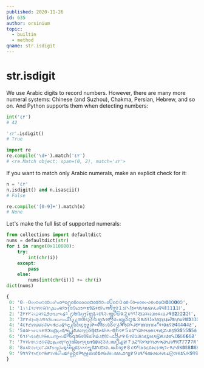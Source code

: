 ```yaml
---
published: 2020-11-26
id: 635
author: orsinium
topic:
  - builtin
  - method
qname: str.isdigit
---
```


# str.isdigit

We use Arabic digits to record numbers. However, there are many more numeral systems: Chinese (and Suzhou), Chakma, Persian, Hebrew, and so on. And Python supports them when detecting numbers:

```python
int('٤٢')
# 42

'٤٢'.isdigit()
# True

import re
re.compile('\d+').match('٤٢')
# <re.Match object; span=(0, 2), match='٤٢'>
```

If you want to match only Arabic numerals, make an explicit check for it:

```python
n = '٤٢'
n.isdigit() and n.isascii()
# False

re.compile('[0-9]+').match(n)
# None
```

Let's make the full list of supported numerals:

```python
from collections import defaultdict
nums = defaultdict(str)
for i in range(0x110000):
    try:
        int(chr(i))
    except:
        pass
    else:
        nums[int(chr(i))] += chr(i)
dict(nums)
```

```python
{
 0: '0٠۰߀०০੦૦୦௦౦೦൦෦๐໐༠၀႐០᠐᥆᧐᪀᪐᭐᮰᱀᱐꘠꣐꤀꧐꧰꩐꯰０𐒠𐴰𑁦𑃰𑄶𑇐𑋰𑑐𑓐𑙐𑛀𑜰𑣠𑱐𑵐𑶠𖩠𖭐𝟎𝟘𝟢𝟬𝟶𞥐',
 1: '1١۱߁१১੧૧୧௧౧೧൧෧๑໑༡၁႑១᠑᥇᧑᪁᪑᭑᮱᱁᱑꘡꣑꤁꧑꧱꩑꯱１𐒡𐴱𑁧𑃱𑄷𑇑𑋱𑑑𑓑𑙑𑛁𑜱𑣡𑱑𑵑𑶡𖩡𖭑𝟏𝟙𝟣𝟭𝟷𞥑',
 2: '2٢۲߂२২੨૨୨௨౨೨൨෨๒໒༢၂႒២᠒᥈᧒᪂᪒᭒᮲᱂᱒꘢꣒꤂꧒꧲꩒꯲２𐒢𐴲𑁨𑃲𑄸𑇒𑋲𑑒𑓒𑙒𑛂𑜲𑣢𑱒𑵒𑶢𖩢𖭒𝟐𝟚𝟤𝟮𝟸𞥒',
 3: '3٣۳߃३৩੩૩୩௩౩೩൩෩๓໓༣၃႓៣᠓᥉᧓᪃᪓᭓᮳᱃᱓꘣꣓꤃꧓꧳꩓꯳３𐒣𐴳𑁩𑃳𑄹𑇓𑋳𑑓𑓓𑙓𑛃𑜳𑣣𑱓𑵓𑶣𖩣𖭓𝟑𝟛𝟥𝟯𝟹𞥓',
 4: '4٤۴߄४৪੪૪୪௪౪೪൪෪๔໔༤၄႔៤᠔᥊᧔᪄᪔᭔᮴᱄᱔꘤꣔꤄꧔꧴꩔꯴４𐒤𐴴𑁪𑃴𑄺𑇔𑋴𑑔𑓔𑙔𑛄𑜴𑣤𑱔𑵔𑶤𖩤𖭔𝟒𝟜𝟦𝟰𝟺𞥔',
 5: '5٥۵߅५৫੫૫୫௫౫೫൫෫๕໕༥၅႕៥᠕᥋᧕᪅᪕᭕᮵᱅᱕꘥꣕꤅꧕꧵꩕꯵５𐒥𐴵𑁫𑃵𑄻𑇕𑋵𑑕𑓕𑙕𑛅𑜵𑣥𑱕𑵕𑶥𖩥𖭕𝟓𝟝𝟧𝟱𝟻𞥕',
 6: '6٦۶߆६৬੬૬୬௬౬೬൬෬๖໖༦၆႖៦᠖᥌᧖᪆᪖᭖᮶᱆᱖꘦꣖꤆꧖꧶꩖꯶６𐒦𐴶𑁬𑃶𑄼𑇖𑋶𑑖𑓖𑙖𑛆𑜶𑣦𑱖𑵖𑶦𖩦𖭖𝟔𝟞𝟨𝟲𝟼𞥖',
 7: '7٧۷߇७৭੭૭୭௭౭೭൭෭๗໗༧၇႗៧᠗᥍᧗᪇᪗᭗᮷᱇᱗꘧꣗꤇꧗꧷꩗꯷７𐒧𐴷𑁭𑃷𑄽𑇗𑋷𑑗𑓗𑙗𑛇𑜷𑣧𑱗𑵗𑶧𖩧𖭗𝟕𝟟𝟩𝟳𝟽𞥗',
 8: '8٨۸߈८৮੮૮୮௮౮೮൮෮๘໘༨၈႘៨᠘᥎᧘᪈᪘᭘᮸᱈᱘꘨꣘꤈꧘꧸꩘꯸８𐒨𐴸𑁮𑃸𑄾𑇘𑋸𑑘𑓘𑙘𑛈𑜸𑣨𑱘𑵘𑶨𖩨𖭘𝟖𝟠𝟪𝟴𝟾𞥘',
 9: '9٩۹߉९৯੯૯୯௯౯೯൯෯๙໙༩၉႙៩᠙᥏᧙᪉᪙᭙᮹᱉᱙꘩꣙꤉꧙꧹꩙꯹９𐒩𐴹𑁯𑃹𑄿𑇙𑋹𑑙𑓙𑙙𑛉𑜹𑣩𑱙𑵙𑶩𖩩𖭙𝟗𝟡𝟫𝟵𝟿𞥙',
}
```
